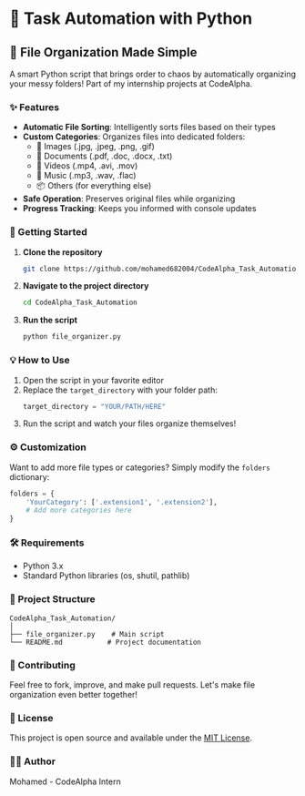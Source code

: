 # 🤖 Task Automation with Python

## 📂 File Organization Made Simple

A smart Python script that brings order to chaos by automatically organizing your messy folders! Part of my internship projects at CodeAlpha.

### ✨ Features

- **Automatic File Sorting**: Intelligently sorts files based on their types
- **Custom Categories**: Organizes files into dedicated folders:
  - 📸 Images (.jpg, .jpeg, .png, .gif)
  - 📄 Documents (.pdf, .doc, .docx, .txt)
  - 🎥 Videos (.mp4, .avi, .mov)
  - 🎵 Music (.mp3, .wav, .flac)
  - 📦 Others (for everything else)
- **Safe Operation**: Preserves original files while organizing
- **Progress Tracking**: Keeps you informed with console updates

### 🚀 Getting Started

1. **Clone the repository**
   ```bash
   git clone https://github.com/mohamed682004/CodeAlpha_Task_Automation.git
   ```

2. **Navigate to the project directory**
   ```bash
   cd CodeAlpha_Task_Automation
   ```

3. **Run the script**
   ```python
   python file_organizer.py
   ```

### 💡 How to Use

1. Open the script in your favorite editor
2. Replace the `target_directory` with your folder path:
   ```python
   target_directory = "YOUR/PATH/HERE"
   ```
3. Run the script and watch your files organize themselves!

### ⚙️ Customization

Want to add more file types or categories? Simply modify the `folders` dictionary:
```python
folders = {
    'YourCategory': ['.extension1', '.extension2'],
    # Add more categories here
}
```

### 🛠️ Requirements

- Python 3.x
- Standard Python libraries (os, shutil, pathlib)

### 📝 Project Structure

```
CodeAlpha_Task_Automation/
│
├── file_organizer.py    # Main script
└── README.md           # Project documentation
```

### 🤝 Contributing

Feel free to fork, improve, and make pull requests. Let's make file organization even better together!

### 📜 License

This project is open source and available under the [MIT License](LICENSE).

### 👨‍💻 Author

Mohamed - CodeAlpha Intern

